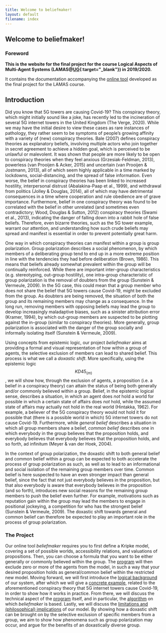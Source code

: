 ```yaml
---
title: Welcome to beliefmaker!
layout: default
filename: index
--- 
```

## Welcome to beliefmaker!

### Foreword

**This is the website for the final project for the course Logical Aspects of Multi-Agent Systems (LAMAS@[UG](https://www.rug.nl/){:target="_blank"}) in 2019/2020.**

It contains the documentation accompanying the [online tool](http://bick95.pythonanywhere.com/) developed as the final project for the LAMAS course.

## Introduction 

Did you know that 5G towers are causing Covid-19?
This conspiracy theory, which might initially sound like a joke, has recently led to the incineration of several 5G internet towers in the United Kingdom (The Verge, 2020).
While we may have the initial desire to view these cases as rare instances of pathology, they rather seem to be symptoms of people’s growing affinity with a variety of (new) conspiracy theories.
Bale (2007) defines conspiracy theories as explanatory beliefs, involving multiple actors who join together in secret agreement to achieve a hidden goal, which is perceived to be unlawful or malevolent.
It was shown that people are more likely to be open to conspiracy theories when they feel anxious (Grzesiak-Feldman, 2013), powerless (van Prooijen & Acker, 2015) and uncertain (van Prooijen & Jostmann, 2013), all of which seem highly applicable in a time marked by lockdowns, social-distancing, and the spread of false information.
Even worse, the belief in conspiracy theories has been linked to increased hostility, interpersonal distrust (Abalakina-Paap et al., 1999), and withdrawal from politics (Jolley & Douglas, 2014), all of which may have detrimental consequences in a time where cooperation and rule obedience are of grave importance.
Furthermore, belief in one conspiracy theory was found to be correlated with the belief in other unrelated (and sometimes even contradictory; Wood, Douglas & Sutton, 2012) conspiracy theories (Swami et al., 2013), indicating the danger of falling down into a rabbit hole of false beliefs.
Therefore, even bizarre theories, such as the 5G tower example, warrant our attention, and understanding how such crude beliefs may spread and manifest is essential in order to prevent potentially great harm.

One way in which conspiracy theories can manifest within a group is group polarization.
Group polarization describes a social phenomenon, by which members of a deliberating group tend to end up in a more extreme position in line with the tendencies they had before deliberation (Brown, 1986).
This means that beliefs already somewhat prevalent within the group will be continually reinforced.
While there are important inter-group characteristics (e.g. stereotyping, out-group hostility), one intra-group characteristic of group polarization is the removal of doubters from the group (Sunstein & Vermeule, 2009).
In the 5G case, this could mean that a group member who does not share the belief that 5G towers cause Covid-19, might be excluded from the group.
As doubters are being removed, the situation of both the group and its remaining members may change as a consequence.
In the long run, removing members with opposing beliefs may lead the group to develop increasingly maladaptive biases, such as a sinister attribution error (Kramer, 1994), by which out-group members are suspected to be plotting against the in-group (similar to conspiracy theories).
More generally, group polarization is associated with the danger of the group socially and informally isolating itself (Sunstein & Vermeule, 2009). 

Using concepts from epistemic logic, our project _beliefmaker_ aims at providing a formal and visual representation of how within a group of agents, the selective exclusion of members can lead to shared belief.
This process is what we call a _doxastic shift_.
More specifically, using the epistemic logic $$KD45_{(m)}$$, we will show how, through the exclusion of agents, a proposition (i.e. a belief in a conspiracy theory) can attain the status of being both generally and/or commonly believed within a group.
Belief, in the epistemic logical sense, describes a situation, in which an agent does _not_ hold a world for possible in which a certain state of affairs does _not_ hold, while the assumed state of affairs may actually not hold in the real world (Hintakka, 1962).
For example, a believer of the 5G conspiracy theory would not hold it for possible that (there is a possible world in which) 5G internet towers do not cause Covid-19.
Furthermore, while _general belief_ describes a situation in which all group members share a belief, _common belief_ describes one in which everybody in the group believes that the proposition holds, and everybody believes that everybody believes that the proposition holds, and so forth, ad infinitum (Meyer & van der Hoek, 2004). 

In the context of group polarization, the doxastic shift to both general belief and common belief within a group can be expected to both accelerate the process of group polarization as such, as well as to lead to an informational and social isolation of the remaining group members over time.
Common belief is here suspected to have an even stronger impact than general belief, since the fact that not just everybody believes in the proposition, but that also everybody is aware that everybody believes in the proposition (and so forth), introduces new social reasons for the remaining group members to push the belief even further.
For example, motivations such as reputation gain within the group may lead the members to engage in positional jockeying, a competition for who has the strongest belief (Sunstein & Vermeule, 2009).
The doxastic shift towards general and common belief can therefore be expected to play an important role in the process of group polarization.

### The Project

Our online tool _beliefmaker_ requires you to first define a Kripke model, covering a set of possible worlds, accessibility relations, and valuations of propositions.
Then, you can choose a formula that you want to be either generally or commonly believed within the group.
The [program](https://bick95.pythonanywhere.com/) will then exclude zero or more of the agents from the model, in such a way that your desired proposition holds as general/common belief within the restricted new model.
Moving forward, we will first introduce the [logical background](https://bick95.github.io/beliefmaker/logical_background) of our system, after which we will give a [concrete example](https://bick95.github.io/beliefmaker/example), related to the aforementioned conspiracy theory that 5G internet towers cause Covid-19, in order to show how it works in practice.
From there, we will discuss the technical aspect of the [program](https://bick95.github.io/beliefmaker/technical_report) itself, and in particular, the [algorithm](https://bick95.github.io/beliefmaker/logic_implementation) on which _beliefmaker_ is based.
Lastly, we will discuss the [limitations and (philosophical) implications](https://bick95.github.io/beliefmaker/philosophical_aspects) of our model.
By showing how a doxastic shift can be brought on by the selective exclusion of specific members from a group, we aim to show how phenomena such as group polarization may occur, and argue for the benefits of an doxastically diverse group.